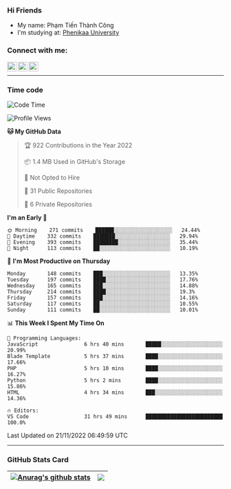 ### Hi Friends

- My name: Phạm Tiến Thành Công
- I'm studying at: [Phenikaa University]


### Connect with me:
[<img align="left" alt="PhamTienThanhCong | Facebook" width="22px" src="https://upload.wikimedia.org/wikipedia/commons/thumb/1/16/Facebook-icon-1.png/640px-Facebook-icon-1.png" />][facebook]
[<img align="left" alt="PhamTienThanhCong | Zalo" width="22px" src="https://www.anphatpc.com.vn/template/anphat_2020v2/images/icon-zalo.jpg" />][zalo]
[<img align="left" alt="PhamTienThanhCong | LinkedIn" width="22px" src="https://cdn3.iconfinder.com/data/icons/inficons/512/linkedin.png" />][linkedin]

<br />

---

### Time code

<!--START_SECTION:waka-->
![Code Time](http://img.shields.io/badge/Code%20Time-741%20hrs%2038%20mins-blue)

![Profile Views](http://img.shields.io/badge/Profile%20Views-44-blue)

**🐱 My GitHub Data** 

> 🏆 922 Contributions in the Year 2022
 > 
> 📦 1.4 MB Used in GitHub's Storage 
 > 
> 🚫 Not Opted to Hire
 > 
> 📜 31 Public Repositories 
 > 
> 🔑 6 Private Repositories  
 > 
**I'm an Early 🐤** 

```text
🌞 Morning    271 commits    ██████░░░░░░░░░░░░░░░░░░░   24.44% 
🌆 Daytime    332 commits    ███████░░░░░░░░░░░░░░░░░░   29.94% 
🌃 Evening    393 commits    ████████░░░░░░░░░░░░░░░░░   35.44% 
🌙 Night      113 commits    ██░░░░░░░░░░░░░░░░░░░░░░░   10.19%

```
📅 **I'm Most Productive on Thursday** 

```text
Monday       148 commits    ███░░░░░░░░░░░░░░░░░░░░░░   13.35% 
Tuesday      197 commits    ████░░░░░░░░░░░░░░░░░░░░░   17.76% 
Wednesday    165 commits    ███░░░░░░░░░░░░░░░░░░░░░░   14.88% 
Thursday     214 commits    ████░░░░░░░░░░░░░░░░░░░░░   19.3% 
Friday       157 commits    ███░░░░░░░░░░░░░░░░░░░░░░   14.16% 
Saturday     117 commits    ██░░░░░░░░░░░░░░░░░░░░░░░   10.55% 
Sunday       111 commits    ██░░░░░░░░░░░░░░░░░░░░░░░   10.01%

```


📊 **This Week I Spent My Time On** 

```text
💬 Programming Languages: 
JavaScript               6 hrs 40 mins       █████░░░░░░░░░░░░░░░░░░░░   20.99% 
Blade Template           5 hrs 37 mins       ████░░░░░░░░░░░░░░░░░░░░░   17.66% 
PHP                      5 hrs 10 mins       ████░░░░░░░░░░░░░░░░░░░░░   16.27% 
Python                   5 hrs 2 mins        ████░░░░░░░░░░░░░░░░░░░░░   15.86% 
HTML                     4 hrs 34 mins       ███░░░░░░░░░░░░░░░░░░░░░░   14.36%

🔥 Editors: 
VS Code                  31 hrs 49 mins      █████████████████████████   100.0%

```


 Last Updated on 21/11/2022 06:49:59 UTC
<!--END_SECTION:waka-->

---

### GitHub Stats Card

| <a href="https://github.com/phamtienthanhcong"><img align="center" src="https://github-readme-stats.vercel.app/api?username=PhamTienThanhCong&show_icons=true&include_all_commits=true&theme=buefy&hide_border=true&theme=ocean_dark" alt="Anurag's github stats" /></a> | <a href="https://github.com/phamtienthanhcong"><img align="center" src="https://github-readme-stats.vercel.app/api/top-langs/?username=PhamTienThanhCong&layout=compact&theme=buefy&hide_border=true&theme=ocean_dark" /></a> |
| ------------- | ------------- |

[Phenikaa University]: https://phenikaa-uni.edu.vn/vi
[facebook]: https://www.facebook.com/phamtienthanhcong
[linkedin]: https://linkedin.com/in/phamtienthanhcong
[zalo]: https://zalo.me/0396396332
[tiktok]: https://www.tiktok.com/@phamtienthanhcong
[web]: https://github.com/PhamTienThanhCong/web_dev
[min project]: https://github.com/PhamTienThanhCong/Project-Of-Web
[c and cpp]: https://github.com/PhamTienThanhCong/Code_C_and_Cpro
[python]: https://github.com/PhamTienThanhCong/Python_beginer
